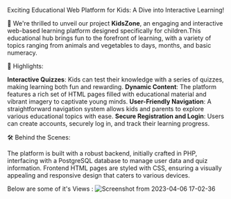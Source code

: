 Exciting Educational Web Platform for Kids: A Dive into Interactive Learning!

🚀 We're thrilled to unveil our project **KidsZone**, an engaging and interactive web-based learning platform designed specifically for children.This educational hub brings fun to the forefront of learning, with a variety of topics ranging from animals and vegetables to days, months, and basic numeracy.

🌟 Highlights:

**Interactive Quizzes**: Kids can test their knowledge with a series of quizzes, making learning both fun and rewarding.
**Dynamic Content**: The platform features a rich set of HTML pages filled with educational material and vibrant imagery to captivate young minds.
**User-Friendly Navigation**: A straightforward navigation system allows kids and parents to explore various educational topics with ease.
**Secure Registration and Login**: Users can create accounts, securely log in, and track their learning progress.

🛠️ Behind the Scenes:

The platform is built with a robust backend, initially crafted in PHP, interfacing with a PostgreSQL database to manage user data and quiz information.
Frontend HTML pages are styled with CSS, ensuring a visually appealing and responsive design that caters to various devices.

Below are some of it's Views : 
![Screenshot from 2023-04-06 17-02-36](https://github.com/PrathamSatpute/KidsZone/assets/167018160/56eb78b8-8e40-47a2-bb60-641753eb2745)
